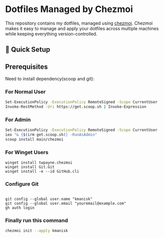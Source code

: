 # Dotfiles Managed by Chezmoi

This repository contains my dotfiles, managed using [chezmoi](https://www.chezmoi.io). Chezmoi makes it easy to manage and apply your dotfiles across multiple machines while keeping everything version-controlled.

## 🚀 Quick Setup

## Prerequisites

Need to install dependency(scoop and git):

### For Normal User
```bash
Set-ExecutionPolicy -ExecutionPolicy RemoteSigned -Scope CurrentUser
Invoke-RestMethod -Uri https://get.scoop.sh | Invoke-Expression
```
### For Admin
```bash
Set-ExecutionPolicy -ExecutionPolicy RemoteSigned -Scope CurrentUser
iex "& {$(irm get.scoop.sh)} -RunAsAdmin"
scoop install main/chezmoi
```
### For Winget Users

```
winget install twpayne.chezmoi
winget install Git.Git
winget install -e --id GitHub.cli
```

### Configure Git
```

git config --global user.name "kmanisk" 
git config --global user.email "youremail@example.com"
gh auth login
```

### Finally run this command
```bash
chezmoi init --apply kmanisk
```


